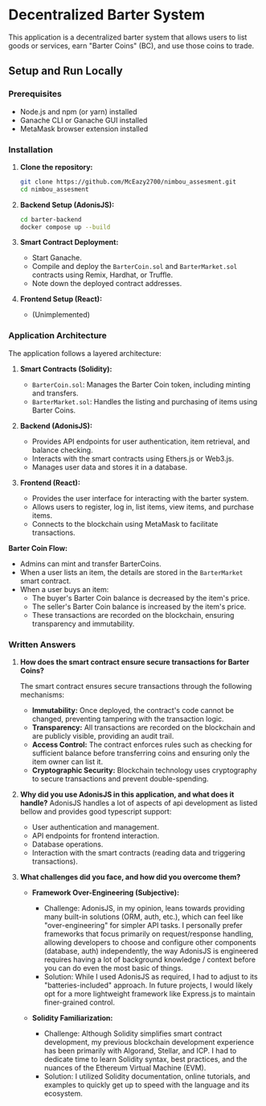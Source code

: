 # Decentralized Barter System

This application is a decentralized barter system that allows users to list goods or services, earn "Barter Coins" (BC), and use those coins to trade.

## Setup and Run Locally

### Prerequisites

- Node.js and npm (or yarn) installed
- Ganache CLI or Ganache GUI installed
- MetaMask browser extension installed

### Installation

1.  **Clone the repository:**

    ```bash
    git clone https://github.com/McEazy2700/nimbou_assesment.git
    cd nimbou_assesment
    ```

2.  **Backend Setup (AdonisJS):**

    ```bash
    cd barter-backend
    docker compose up --build
    ```

3.  **Smart Contract Deployment:**

    - Start Ganache.
    - Compile and deploy the `BarterCoin.sol` and `BarterMarket.sol` contracts using Remix, Hardhat, or Truffle.
    - Note down the deployed contract addresses.

4.  **Frontend Setup (React):**

    - (Unimplemented)

### Application Architecture

The application follows a layered architecture:

1.  **Smart Contracts (Solidity):**

    - `BarterCoin.sol`: Manages the Barter Coin token, including minting and transfers.
    - `BarterMarket.sol`: Handles the listing and purchasing of items using Barter Coins.

2.  **Backend (AdonisJS):**

    - Provides API endpoints for user authentication, item retrieval, and balance checking.
    - Interacts with the smart contracts using Ethers.js or Web3.js.
    - Manages user data and stores it in a database.

3.  **Frontend (React):**
    - Provides the user interface for interacting with the barter system.
    - Allows users to register, log in, list items, view items, and purchase items.
    - Connects to the blockchain using MetaMask to facilitate transactions.

**Barter Coin Flow:**

- Admins can mint and transfer BarterCoins.
- When a user lists an item, the details are stored in the `BarterMarket` smart contract.
- When a user buys an item:
  - The buyer's Barter Coin balance is decreased by the item's price.
  - The seller's Barter Coin balance is increased by the item's price.
  - These transactions are recorded on the blockchain, ensuring transparency and immutability.

### Written Answers

1.  **How does the smart contract ensure secure transactions for Barter Coins?**

    The smart contract ensures secure transactions through the following mechanisms:

    - **Immutability:** Once deployed, the contract's code cannot be changed, preventing tampering with the transaction logic.
    - **Transparency:** All transactions are recorded on the blockchain and are publicly visible, providing an audit trail.
    - **Access Control:** The contract enforces rules such as checking for sufficient balance before transferring coins and ensuring only the item owner can list it.
    - **Cryptographic Security:** Blockchain technology uses cryptography to secure transactions and prevent double-spending.

2.  **Why did you use AdonisJS in this application, and what does it handle?**
    AdonisJS handles a lot of aspects of api development as listed bellow and provides good typescript support:

    - User authentication and management.
    - API endpoints for frontend interaction.
    - Database operations.
    - Interaction with the smart contracts (reading data and triggering transactions).

3.  **What challenges did you face, and how did you overcome them?**

    - **Framework Over-Engineering (Subjective):**

      - Challenge: AdonisJS, in my opinion, leans towards providing many built-in solutions (ORM, auth, etc.), which can feel like "over-engineering" for simpler API tasks. I personally prefer frameworks that focus primarily on request/response handling, allowing developers to choose and configure other components (database, auth) independently, the way AdonisJS is engineered requires having a lot of background knowledge / context before you can do even the most basic of things.
      - Solution: While I used AdonisJS as required, I had to adjust to its "batteries-included" approach. In future projects, I would likely opt for a more lightweight framework like Express.js to maintain finer-grained control.

    - **Solidity Familiarization:**

      - Challenge: Although Solidity simplifies smart contract development, my previous blockchain development experience has been primarily with Algorand, Stellar, and ICP. I had to dedicate time to learn Solidity syntax, best practices, and the nuances of the Ethereum Virtual Machine (EVM).
      - Solution: I utilized Solidity documentation, online tutorials, and examples to quickly get up to speed with the language and its ecosystem.
